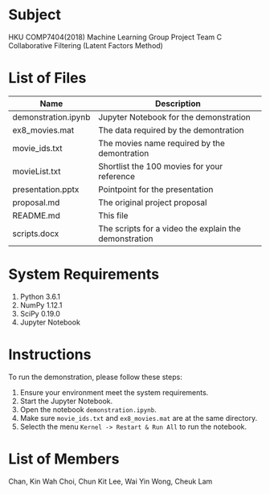 Subject
===
HKU COMP7404(2018)
Machine Learning Group Project
Team C
Collaborative Filtering (Latent Factors Method)

List of Files
===
|Name|Description|
|---|---|
|demonstration.ipynb|Jupyter Notebook for the demonstration|  
|ex8_movies.mat|The data required by the demontration|
|movie_ids.txt|The movies name required by the demontration|
|movieList.txt|Shortlist the 100 movies for your reference| 
|presentation.pptx|Pointpoint for the presentation|
|proposal.md|The original project proposal|
|README.md|This file| 
|scripts.docx|The scripts for a video the explain the demonstration|

System Requirements
===
1. Python 3.6.1
2. NumPy 1.12.1
3. SciPy 0.19.0
4. Jupyter Notebook

Instructions
===
To run the demonstration, please follow these steps:
1. Ensure your environment meet the system requirements.
2. Start the Jupyter Notebook.
3. Open the notebook `demonstration.ipynb`.
4. Make sure `movie_ids.txt` and `ex8_movies.mat` are at the same directory.
5. Selecth the menu `Kernel -> Restart & Run All` to run the notebook.

List of Members
===
Chan, Kin Wah
Choi, Chun Kit
Lee, Wai Yin
Wong, Cheuk Lam
